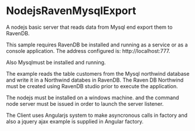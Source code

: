 NodejsRavenMysqlExport
======================

A nodejs basic server that reads data from Mysql end export them to RavenDB.

This sample requires RavenDB be installed and running as a service or as a console application. The address configured is:
http://localhost:777.

Also Mysqlmust be installed and running.

The example reads the table customers from the Mysql northwind database and write it in a Northwind databes in RavenDB.
The Raven DB Northwind must be created using RavenDB studio prior to execute the application.

The nodejs must be installed on a windows machine. and the command node server must be issued in order to launch the server listener.


The Client uses Angularjs system to make asyncronous calls in factory and also a jquery ajax example is supplied in 
Angular factory.
